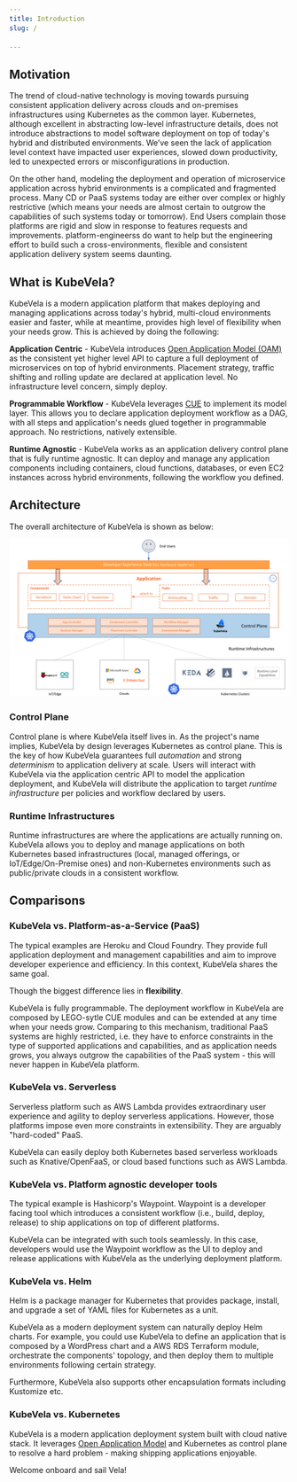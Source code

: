 ```yaml
---
title: Introduction
slug: /

---
```



## Motivation

The trend of cloud-native technology is moving towards pursuing consistent application delivery across clouds and on-premises infrastructures using Kubernetes as the common layer. Kubernetes, although excellent in abstracting low-level infrastructure details, does not introduce abstractions to model software deployment on top of today's hybrid and distributed environments. We’ve seen the lack of application level context have impacted user experiences, slowed down productivity, led to unexpected errors or misconfigurations in production.

On the other hand, modeling the deployment and operation of microservice application across hybrid environments is a complicated and fragmented process. Many CD or PaaS systems today are either over complex or highly restrictive (which means your needs are almost certain to outgrow the capabilities of such systems today or tomorrow). End Users complain those platforms are  rigid and slow in response to features requests and improvements. platform-engineerss do want to help but the engineering effort to build such a cross-environments, flexible and consistent application delivery system seems daunting.

## What is KubeVela?

KubeVela is a modern application platform that makes deploying and managing applications across today's hybrid, multi-cloud environments easier and faster, while at meantime, provides high level of flexibility when your needs grow. This is achieved by doing the following:

**Application Centric** - KubeVela introduces [Open Application Model (OAM)](https://oam.dev/) as the consistent yet higher level API to capture a full deployment of microservices on top of hybrid environments. Placement strategy, traffic shifting and rolling update are declared at application level. No infrastructure level concern, simply deploy.

**Programmable Workflow** - KubeVela leverages [CUE](https://cuelang.org/) to implement its model layer. This allows you to declare application deployment workflow as a DAG, with all steps and application's needs glued together in programmable approach. No restrictions, natively extensible.

**Runtime Agnostic** - KubeVela works as an application delivery control plane that is fully runtime agnostic. It can deploy and manage any application components including containers, cloud functions, databases, or even EC2 instances across hybrid environments, following the workflow you defined.

## Architecture

The overall architecture of KubeVela is shown as below:

![alt](../resources/arch.png)

### Control Plane

Control plane is where KubeVela itself lives in. As the project's name implies, KubeVela by design leverages Kubernetes as control plane. This is the key of how KubeVela guarantees full *automation* and strong *determinism* to application delivery at scale. Users will interact with KubeVela via the  application centric API to model the application deployment, and KubeVela will distribute the application to target *runtime infrastructure* per policies and workflow declared by users.

### Runtime Infrastructures

Runtime infrastructures are where the applications are actually running on. KubeVela allows you to deploy and manage applications on both Kubernetes based infrastructures (local, managed offerings, or IoT/Edge/On-Premise ones) and non-Kubernetes environments such as public/private clouds in a consistent workflow.

## Comparisons

### KubeVela vs. Platform-as-a-Service (PaaS) 

The typical examples are Heroku and Cloud Foundry. They provide full application deployment and management capabilities and aim to improve developer experience and efficiency. In this context, KubeVela shares the same goal.

Though the biggest difference lies in **flexibility**.

KubeVela is fully programmable. The deployment workflow in KubeVela are composed by LEGO-sytle CUE modules and can be extended at any time when your needs grow. Comparing to this mechanism, traditional PaaS systems are highly restricted, i.e. they have to enforce constraints in the type of supported applications and capabilities, and as application needs grows, you always outgrow the capabilities of the PaaS system - this will never happen in KubeVela platform.

### KubeVela vs. Serverless  

Serverless platform such as AWS Lambda provides extraordinary user experience and agility to deploy serverless applications. However, those platforms impose even more constraints in extensibility. They are arguably "hard-coded" PaaS.

KubeVela can easily deploy both Kubernetes based serverless workloads such as Knative/OpenFaaS, or cloud based functions such as AWS Lambda.

### KubeVela vs. Platform agnostic developer tools

The typical example is Hashicorp's Waypoint. Waypoint is a developer facing tool which introduces a consistent workflow (i.e., build, deploy, release) to ship applications on top of different platforms.

KubeVela can be integrated with such tools seamlessly. In this case, developers would use the Waypoint workflow as the UI to deploy and release applications with KubeVela as the underlying deployment platform.

### KubeVela vs. Helm 

Helm is a package manager for Kubernetes that provides package, install, and upgrade a set of YAML files for Kubernetes as a unit. 

KubeVela as a modern deployment system can naturally deploy Helm charts. For example, you could use KubeVela to define an application that is composed by a WordPress chart and a AWS RDS Terraform module, orchestrate the components' topology, and then deploy them to multiple environments following certain strategy.

Furthermore, KubeVela also supports other encapsulation formats including Kustomize etc.

### KubeVela vs. Kubernetes

KubeVela is a modern application deployment system built with cloud native stack. It leverages [Open Application Model](https://github.com/oam-dev/spec) and Kubernetes as control plane to resolve a hard problem - making shipping applications enjoyable.

Welcome onboard and sail Vela!